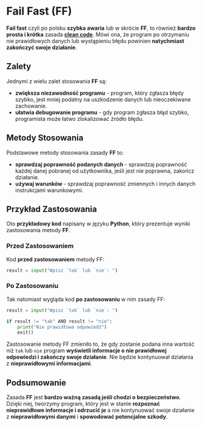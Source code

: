 # Fail Fast (FF)

**Fail fast** czyli po polsku **szybka awaria** lub w skrócie **FF**, to również **bardzo prosta i krótka** zasada [**clean code**](index.html). Mówi ona, że program po otrzymaniu nie prawidłowych danych lub wystąpieniu błędu powinien **natychmiast zakończyć swoje działanie**.

## Zalety
Jednymi z wielu zalet stosowania **FF** są:
- **zwiększa niezawodność programu** - program, który zgłasza błędy szybko, jest mniej podatny na uszkodzenie danych lub nieoczekiwane zachowanie.
- **ułatwia debugowanie programu** - gdy program zgłasza błąd szybko, programista może łatwo zlokalizować źródło błędu.

## Metody Stosowania
Podstawowe metody stosowania zasady **FF** to:
- **sprawdzaj poprawność podanych danych** - sprawdzaj poprawność każdej danej pobranej od użytkownika, jeśli jest nie poprawna, zakończ działanie.
- **używaj warunków** - sprawdzaj poprawność zmiennych i innych danych instrukcjami warunkowymi.

## Przykład Zastosowania
Oto **przykładowy kod** napisany w języku **Python**, który prezentuje wyniki zastosowania metody **FF**.

### Przed Zastosowaniem
Kod **przed zastosowaniem** metody FF:
```python
result = input("Wpisz `tak` lub `nie`: ")
```

### Po Zastosowaniu
Tak natomiast wygląda kod **po zastosowaniu** w nim zasady FF:
```python
result = input("Wpisz `tak` lub `nie`: ")

if result != "tak" AND result != "nie":
    print("Nie prawidłowa odpowiedź")
    exit()
```
Zastosowanie metody FF zmieniło to, że gdy zostanie podana inna wartość niż `tak` lub `nie` program **wyświetli informacje o nie prawidłowej odpowiedzi i zakończy swoje działanie**. Nie będzie kontynuował działania z **nieprawidłowymi informacjami**.

## Podsumowanie
Zasada **FF** jest **bardzo ważną zasadą jeśli chodzi o bezpieczeństwo**. Dzięki niej, tworzymy program, który jest w stanie **rozpoznać nieprawidłowe informacje i odrzucić je** a nie kontynuować swoje działanie z **nieprawidłowymi danymi** i **spowodować potencjalne szkody**.
